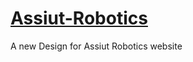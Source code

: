 # [Assiut-Robotics](https://hossamhamzahm.github.io/Assiut-Robotics/)
A new Design for Assiut Robotics website
